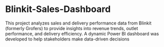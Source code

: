 # Blinkit-Sales-Dashboard
This project analyzes sales and delivery performance data from Blinkit (formerly Grofers) to provide insights into revenue trends, outlet performance, and delivery efficiency. A dynamic Power BI dashboard was developed to help stakeholders make data-driven decisions
